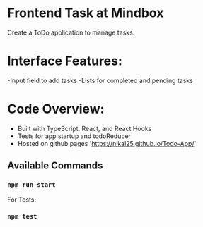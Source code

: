 # Frontend Task at Mindbox

Create a ToDo application to manage tasks.

# Interface Features:

-Input field to add tasks
-Lists for completed and pending tasks

# Code Overview:

- Built with TypeScript, React, and React Hooks
- Tests for app startup and todoReducer
- Hosted on github pages 'https://nikal25.github.io/Todo-App/'

## Available Commands

### `npm run start`

For Tests:

### `npm test`
